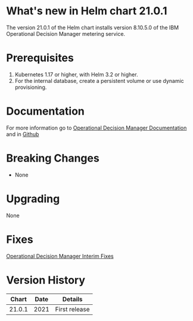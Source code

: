 # What's new in Helm chart 21.0.1
The version 21.0.1 of the Helm chart installs version 8.10.5.0 of the IBM Operational Decision Manager metering service. 

# Prerequisites
1. Kubernetes 1.17 or higher, with Helm 3.2 or higher.
2. For the internal database, create a persistent volume or use dynamic provisioning.

# Documentation
For more information go to [Operational Decision Manager Documentation](https://www.ibm.com/support/knowledgecenter/en/SSQP76_8.10.x/com.ibm.odm.kube/topics/con_k8s_licensing_metering.html) and in [Github](https://github.com/ODMDev/decisions-metering)

# Breaking Changes
* None

# Upgrading
None

# Fixes
[Operational Decision Manager Interim Fixes](http://www.ibm.com/support/docview.wss?uid=swg21640630)

# Version History
| Chart | Date     | Details                           |
| ----- | -------- | --------------------------------- |
| 21.0.1 |  2021 | First release |

